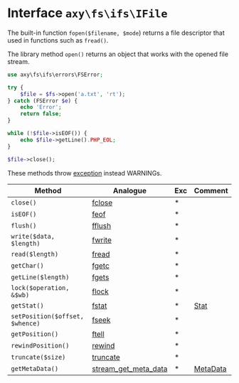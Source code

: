 # Interface `axy\fs\ifs\IFile`

The built-in function `fopen($filename, $mode`) returns a file descriptor that used in functions such as `fread()`.

The library method `open()` returns an object that works with the opened file stream.

```php
use axy\fs\ifs\errors\FSError;

try {
    $file = $fs->open('a.txt', 'rt');
} catch (FSError $e) {
    echo 'Error';
    return false;
}

while (!$file->isEOF()) {
    echo $file->getLine().PHP_EOL;
}

$file->close();
```

These methods throw [exception](errors) instead WARNINGs.

|  Method |  Analogue |  Exc | Comment |
|---------|-----------|------|-------------|
| `close()` | [fclose](http://php.net/fclose) | * | |
| `isEOF()` | [feof](http://php.net/feof) | * | |
| `flush()` | [fflush](http://php.net/fflush) | * | |
| `write($data, $length)` | [fwrite](http://php.net/fwrite) | * | |
| `read($length)` | [fread](http://php.net/fread) | * | |
| `getChar()` | [fgetc](http://php.net/fgetc) | * | |
| `getLine($length)` | [fgets](http://php.net/fgets) | * | |
| `lock($operation, &$wb)` | [flock](http://php.net/flock) | * | |
| `getStat()` | [fstat](http://php.net/fstat) | * | [Stat](Stat.md) |
| `setPosition($offset, $whence)` | [fseek](http://php.net/fseek) | * | |
| `getPosition()` | [ftell](http://php.net/ftell) | * | |
| `rewindPosition()` | [rewind](http://php.net/rewind) | * | |
| `truncate($size)` | [truncate](http://php.net/truncate) | * | |
| `getMetaData()` | [stream_get_meta_data](http://php.net/stream_get_meta_data) | * | [MetaData](MetaData.md) |

